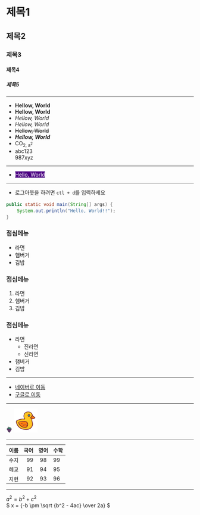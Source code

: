 # 제목1
## 제목2
### 제목3
#### 제목4
##### 제목5

---
+ **Hellow, World**
+ __Hellow, World__
+ *Hellow, World*
+ _Hellow, World_
+ ~~Hellow, World~~
+ ***Hellow, World***
+ CO<sub>2</sun>, a<sup>2</sup>
+ abc123<br>987xyz
---
+ <span style="color: white; background: indigo">Hello, World</span>
---
+ 로그아웃을 하려면 `ctl + d`를 입력하세요
```java
public static void main(String[] args) {
    System.out.println("Hello, World!!");
}
```
### 점심메뉴
+ 라면
+ 햄버거
+ 김밥

### 점심메뉴
1. 라면
2. 햄버거
3. 김밥

### 점심메뉴
+ 라면
  * 진라면
  * 신라면
+ 햄버거
+ 김밥
---
+ [네이버로 이동](http://naver.com)
+ [구글로 이동](http://google.com)
---

![포도아이콘](/views/static/img/grape.png)
![오리](/views/static/img/rubber-duck.png)

---
| 이름 |  국어 |  영어  | 수학  | 
|----|----:|:----:|:----|
| 수지 |  99 |  98  | 99  |
| 혜교 |  91 |  94  | 95  |
| 지현 |  92 |  93  | 96  |
---
$a^2 = b^2 + c^2$ <br>
$ x = {-b \pm \sqrt {b^2 - 4ac} \over 2a} $